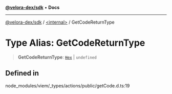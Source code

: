 [**@velora-dex/sdk**](../../README.md) • **Docs**

***

[@velora-dex/sdk](../../globals.md) / [\<internal\>](../README.md) / GetCodeReturnType

# Type Alias: GetCodeReturnType

> **GetCodeReturnType**: [`Hex`](Hex.md) \| `undefined`

## Defined in

node\_modules/viem/\_types/actions/public/getCode.d.ts:19
